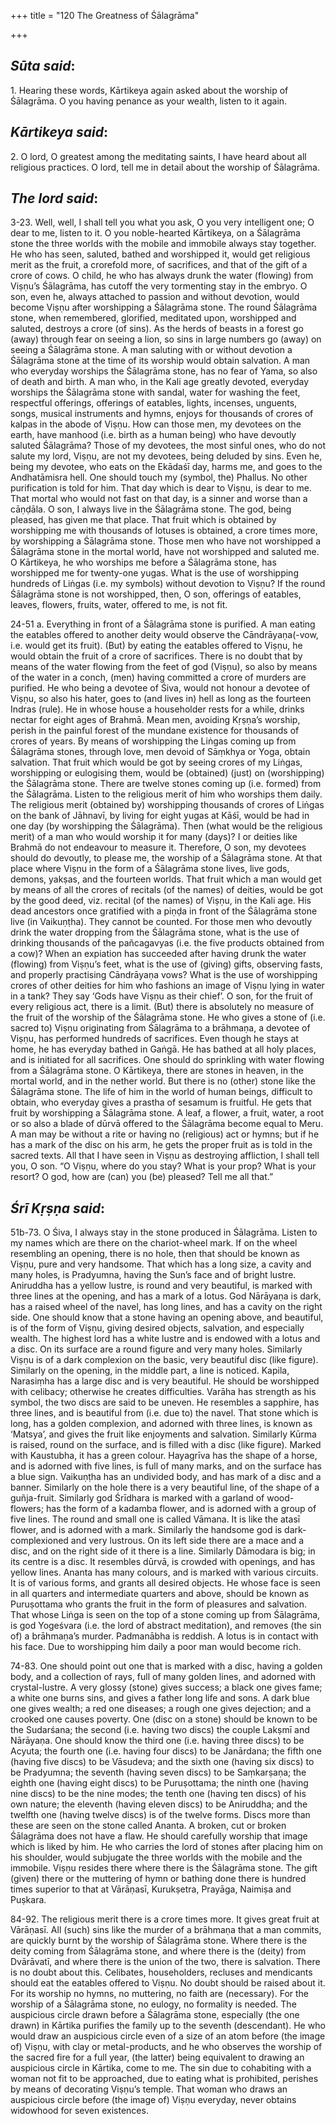 +++
title = "120 The Greatness of Śālagrāma"

+++
 

## *Sūta said*:

1\. Hearing these words, Kārtikeya again asked about the worship of Śālagrāma. O you having penance as your wealth, listen to it again.

## *Kārtikeya said*:

2\. O lord, O greatest among the meditating saints, I have heard about all religious practices. O lord, tell me in detail about the worship of Śālagrāma.

## *The lord said*:

3-23. Well, well, I shall tell you what you ask, O you very intelligent one; O dear to me, listen to it. O you noble-hearted Kārtikeya, on a Śālagrāma stone the three worlds with the mobile and immobile always stay together. He who has seen, saluted, bathed and worshipped it, would get religious merit as the fruit, a crorefold more, of sacrifices, and that of the gift of a crore of cows. O child, he who has always drunk the water (flowing) from Viṣṇu’s Śālagrāma, has cutoff the very tormenting stay in the embryo. O son, even he, always attached to passion and without devotion, would become Viṣṇu after worshipping a Śālagrāma stone. The round Śālagrāma stone, when remembered, glorified, meditated upon, worshipped and saluted, destroys a crore (of sins). As the herds of beasts in a forest go (away) through fear on seeing a lion, so sins in large numbers go (away) on seeing a Śālagrāma stone. A man saluting with or without devotion a Śālagrāma stone at the time of its worship would obtain salvation. A man who everyday worships the Śālagrāma stone, has no fear of Yama, so also of death and birth. A man who, in the Kali age greatly devoted, everyday worships the Śālagrāma stone with sandal, water for washing the feet, respectful offerings, offerings of eatables, lights, incenses, unguents, songs, musical instruments and hymns, enjoys for thousands of crores of kalpas in the abode of Viṣṇu. How can those men, my devotees on the earth, have manhood (i.e. birth as a human being) who have devoutly saluted Śālagrāma? Those of my devotees, the most sinful ones, who do not salute my lord, Viṣṇu, are not my devotees, being deluded by sins. Even he, being my devotee, who eats on the Ekādaśī day, harms me, and goes to the Andhatāmisra hell. One should touch my (symbol, the) Phallus. No other purification is told for him. That day which is dear to Viṣṇu, is dear to me. That mortal who would not fast on that day, is a sinner and worse than a cāṇḍāla. O son, I always live in the Śālagrāma stone. The god, being pleased, has given me that place. That fruit which is obtained by worshipping me with thousands of lotuses is obtained, a crore times more, by worshipping a Śālagrāma stone. Those men who have not worshipped a Śālagrāma stone in the mortal world, have not worshipped and saluted me. O Kārtikeya, he who worships me before a Śālagrāma stone, has worshipped me for twenty-one yugas. What is the use of worshipping hundreds of Liṅgas (i.e. my symbols) without devotion to Viṣṇu? If the round Śālagrāma stone is not worshipped, then, O son, offerings of eatables, leaves, flowers, fruits, water, offered to me, is not fit.

24-51 a. Everything in front of a Śālagrāma stone is purified. A man eating the eatables offered to another deity would observe the Cāndrāyaṇa(-vow, i.e. would get its fruit). (But) by eating the eatables offered to Viṣṇu, he would obtain the fruit of a crore of sacrifices. There is no doubt that by means of the water flowing from the feet of god (Viṣṇu), so also by means of the water in a conch, (men) having committed a crore of murders are purified. He who being a devotee of Śiva, would not honour a devotee of Viṣṇu, so also his hater, goes to (and lives in) hell as long as the fourteen Indras (rule). He in whose house a householder rests for a while, drinks nectar for eight ages of Brahmā. Mean men, avoiding Kṛṣṇa’s worship, perish in the painful forest of the mundane existence for thousands of crores of years. By means of worshipping the Liṅgas coming up from Śālagrāma stones, through love, men devoid of Sāṃkhya or Yoga, obtain salvation. That fruit which would be got by seeing crores of my Liṅgas, worshipping or eulogising them, would be (obtained) (just) on (worshipping) the Śālagrāma stone. There are twelve stones coming up (i.e. formed) from the Śālagrāma. Listen to the religious merit of him who worships them daily. The religious merit (obtained by) worshipping thousands of crores of Liṅgas on the bank of Jāhnavī, by living for eight yugas at Kāśī, would be had in one day (by worshipping the Śālagrāma). Then (what would be the religious merit) of a man who would worship it for many (days)? I or deities like Brahmā do not endeavour to measure it. Therefore, O son, my devotees should do devoutly, to please me, the worship of a Śālagrāma stone. At that place where Viṣṇu in the form of a Śālagrāma stone lives, live gods, demons, yakṣas, and the fourteen worlds. That fruit which a man would get by means of all the crores of recitals (of the names) of deities, would be got by the good deed, viz. recital (of the names) of Viṣṇu, in the Kali age. His dead ancestors once gratified with a piṇḍa in front of the Śālagrāma stone live (in Vaikuṇṭha). They cannot be counted. For those men who devoutly drink the water dropping from the Śālagrāma stone, what is the use of drinking thousands of the pañcagavyas (i.e. the five products obtained from a cow)? When an expiation has succeeded after having drunk the water (flowing) from Viṣṇu’s feet, what is the use of (giving) gifts, observing fasts, and properly practising Cāndrāyaṇa vows? What is the use of worshipping crores of other deities for him who fashions an image of Viṣṇu lying in water in a tank? They say ‘Gods have Viṣṇu as their chief’. O son, for the fruit of every religious act, there is a limit. (But) there is absolutely no measure of the fruit of the worship of the Śālagrāma stone. He who gives a stone of (i.e. sacred to) Viṣṇu originating from Śālagrāma to a brāhmaṇa, a devotee of Viṣṇu, has performed hundreds of sacrifices. Even though he stays at home, he has everyday bathed in Gaṅgā. He has bathed at all holy places, and is initiated for all sacrifices. One should do sprinkling with water flowing from a Śālagrāma stone. O Kārtikeya, there are stones in heaven, in the mortal world, and in the nether world. But there is no (other) stone like the Śālagrāma stone. The life of him in the world of human beings, difficult to obtain, who everyday gives a prastha of sesamum is fruitful. He gets that fruit by worshipping a Śālagrāma stone. A leaf, a flower, a fruit, water, a root or so also a blade of dūrvā offered to the Śālagrāma become equal to Meru. A man may be without a rite or having no (religious) act or hymns; but if he has a mark of the disc on his arm, he gets the proper fruit as is told in the sacred texts. All that I have seen in Viṣṇu as destroying affliction, I shall tell you, O son. “O Viṣṇu, where do you stay? What is your prop? What is your resort? O god, how are (can) you (be) pleased? Tell me all that.”

## *Śrī Kṛṣṇa said*:

51b-73. O Śiva, I always stay in the stone produced in Śālagrāma. Listen to my names which are there on the chariot-wheel mark. If on the wheel resembling an opening, there is no hole, then that should be known as Viṣṇu, pure and very handsome. That which has a long size, a cavity and many holes, is Pradyumna, having the Sun’s face and of bright lustre. Aniruddha has a yellow lustre, is round and very beautiful, is marked with three lines at the opening, and has a mark of a lotus. God Nārāyaṇa is dark, has a raised wheel of the navel, has long lines, and has a cavity on the right side. One should know that a stone having an opening above, and beautiful, is of the form of Viṣṇu, giving desired objects, salvation, and especially wealth. The highest lord has a white lustre and is endowed with a lotus and a disc. On its surface are a round figure and very many holes. Similarly Viṣṇu is of a dark complexion on the basic, very beautiful disc (like figure). Similarly on the opening, in the middle part, a line is noticed. Kapila, Narasiṃha has a large disc and is very beautiful. He should be worshipped with celibacy; otherwise he creates difficulties. Varāha has strength as his symbol, the two discs are said to be uneven. He resembles a sapphire, has three lines, and is beautiful from (i.e. due to) the navel. That stone which is long, has a golden complexion, and adorned with three lines, is known as ‘Matsya’, and gives the fruit like enjoyments and salvation. Similarly Kūrma is raised, round on the surface, and is filled with a disc (like figure). Marked with Kaustubha, it has a green colour. Hayagrīva has the shape of a horse, and is adorned with five lines, is full of many marks, and on the surface has a blue sign. Vaikuṇṭha has an undivided body, and has mark of a disc and a banner. Similarly on the hole there is a very beautiful line, of the shape of a guñja-fruit. Similarly god Śrīdhara is marked with a garland of wood-flowers; has the form of a kadamba flower, and is adorned with a group of five lines. The round and small one is called Vāmana. It is like the atasī flower, and is adorned with a mark. Similarly the handsome god is dark-complexioned and very lustrous. On its left side there are a mace and a disc, and on the right side of it there is a line. Similarly Dāmodara is big; in its centre is a disc. It resembles dūrvā, is crowded with openings, and has yellow lines. Ananta has many colours, and is marked with various circuits. It is of various forms, and grants all desired objects. He whose face is seen in all quarters and intermediate quarters and above, should be known as Puruṣottama who grants the fruit in the form of pleasures and salvation. That whose Liṅga is seen on the top of a stone coming up from Śālagrāma, is god Yogeśvara (i.e. the lord of abstract meditation), and removes (the sin of) a brāhmaṇa’s murder. Padmanābha is reddish. A lotus is in contact with his face. Due to worshipping him daily a poor man would become rich.

74-83. One should point out one that is marked with a disc, having a golden body, and a collection of rays, full of many golden lines, and adorned with crystal-lustre. A very glossy (stone) gives success; a black one gives fame; a white one burns sins, and gives a father long life and sons. A dark blue one gives wealth; a red one diseases; a rough one gives dejection; and a crooked one causes poverty. One (disc on a stone) should be known to be the Sudarśana; the second (i.e. having two discs) the couple Lakṣmī and Nārāyaṇa. One should know the third one (i.e. having three discs) to be Acyuta; the fourth one (i.e. having four discs) to be Janārdana; the fifth one (having five discs) to be Vāsudeva; and the sixth one (having six discs) to be Pradyumna; the seventh (having seven discs) to be Saṃkarṣaṇa; the eighth one (having eight discs) to be Puruṣottama; the ninth one (having nine discs) to be the nine modes; the tenth one (having ten discs) of his own nature; the eleventh (having eleven discs) to be Aniruddha; and the twelfth one (having twelve discs) is of the twelve forms. Discs more than these are seen on the stone called Ananta. A broken, cut or broken Śālagrāma does not have a flaw. He should carefully worship that image which is liked by him. He who carries the lord of stones after placing him on his shoulder, would subjugate the three worlds with the mobile and the immobile. Viṣṇu resides there where there is the Śālagrāma stone. The gift (given) there or the muttering of hymn or bathing done there is hundred times superior to that at Vārāṇasī, Kurukṣetra, Prayāga, Naimiṣa and Puṣkara.

84-92. The religious merit there is a crore times more. It gives great fruit at Vārāṇasī. All (such) sins like the murder of a brāhmaṇa that a man commits, are quickly burnt by the worship of Śālagrāma stone. Where there is the deity coming from Śālagrāma stone, and where there is the (deity) from Dvārāvatī, and where there is the union of the two, there is salvation. There is no doubt about this. Celibates, householders, recluses and mendicants should eat the eatables offered to Viṣṇu. No doubt should be raised about it. For its worship no hymns, no muttering, no faith are (necessary). For the worship of a Śālagrāma stone, no eulogy, no formality is needed. The auspicious circle drawn before a Śālagrāma stone, especially (the one drawn) in Kārtika purifies the family up to the seventh (descendant). He who would draw an auspicious circle even of a size of an atom before (the image of) Viṣṇu, with clay or metal-products, and he who observes the worship of the sacred fire for a full year, (the latter) being equivalent to drawing an auspicious circle in Kārtika, come to me. The sin due to cohabiting with a woman not fit to be approached, due to eating what is prohibited, perishes by means of decorating Viṣṇu’s temple. That woman who draws an auspicious circle before (the image of) Viṣṇu everyday, never obtains widowhood for seven existences.



